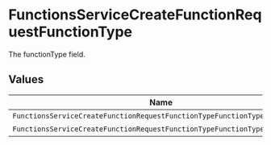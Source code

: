 # FunctionsServiceCreateFunctionRequestFunctionType

The functionType field.


## Values

| Name                                                                       | Value                                                                      |
| -------------------------------------------------------------------------- | -------------------------------------------------------------------------- |
| `FunctionsServiceCreateFunctionRequestFunctionTypeFunctionTypeUnspecified` | FUNCTION_TYPE_UNSPECIFIED                                                  |
| `FunctionsServiceCreateFunctionRequestFunctionTypeFunctionTypeAny`         | FUNCTION_TYPE_ANY                                                          |